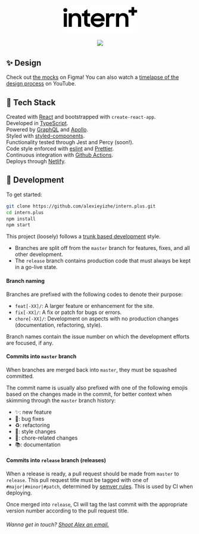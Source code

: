 <p align="center">
    <img alt="Site logo" src="./src/assets/img/logo-text.svg" width="200" />
</p>
<p align="center">
    <img src="https://github.com/alexieyizhe/intern.plus/workflows/continuous%20integration/badge.svg">
</p>

## ✨ Design

Check out [the mocks](https://www.figma.com/file/FyfrbCpoSGAeY3eTROqPx5/intern?node-id=0%3A1) on Figma! You can also watch a [timelapse of the design process](https://youtu.be/0Ioruq2xIXw) on YouTube.

## 🥞 Tech Stack

Created with [React](https://reactjs.org/) and bootstrapped with `create-react-app`.  
Developed in [TypeScript](https://www.typescriptlang.org/).  
Powered by [GraphQL](https://graphql.org/) and [Apollo](https://www.apollographql.com/).  
Styled with [styled-components](https://www.styled-components.com).  
Functionality tested through Jest and Percy (soon!).  
Code style enforced with [eslint](https://eslint.org/) and [Prettier](https://prettier.io/).  
Continuous integration with [Github Actions](https://github.com/features/actions).  
Deploys through [Netlify](http://netlify.com).

## 🚀 Development

To get started:

```sh
git clone https://github.com/alexieyizhe/intern.plus.git
cd intern.plus
npm install
npm start
```

This project (loosely) follows a [trunk based development](https://trunkbaseddevelopment.com/) style.

- Branches are split off from the `master` branch for features, fixes, and all other development.
- The `release` branch contains production code that must always be kept in a go-live state.

#### Branch naming

Branches are prefixed with the following codes to denote their purpose:

- `feat[-XX]/`: A larger feature or enhancement for the site.
- `fix[-XX]/`: A fix or patch for bugs or errors.
- `chore[-XX]/`: Development on aspects with no production changes (documentation, refactoring, style).

Branch names contain the issue number on which the development efforts are focused, if any.

#### Commits into `master` branch

When branches are merged back into `master`, they must be squashed committed.

The commit name is usually also prefixed with one of the following emojis based on the changes made in the commit, for better context when skimming through the `master` branch history:

- ✨: new feature
- 🐛: bug fixes
- ♻️: refactoring
- 💄: style changes
- 🧹: chore-related changes
- 📚: documentation

#### Commits into `release` branch (releases)

When a release is ready, a pull request should be made from `master` to `release`. This pull request title must be tagged with one of `#major|#minor|#patch`, determined by [semver rules](https://semver.org/). This is used by CI when deploying.

Once merged into `release`, CI will tag the last commit with the appropriate version number according to the pull request title.

###### Wanna get in touch? [Shoot Alex an email.](mailto:hi@alexxie.ca)

